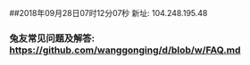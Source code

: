 ##2018年09月28日07时12分07秒 新址: 104.248.195.48
### 兔友常见问题及解答: https://github.com/wanggonging/d/blob/w/FAQ.md
